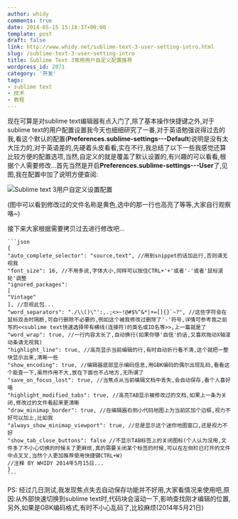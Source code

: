 ```yaml
---
author: whidy
comments: true
date: 2014-05-15 15:18:37+00:00
template: post
draft: false
link: http://www.whidy.net/sublime-text-3-user-setting-intro.html
slug: /sublime-text-3-user-setting-intro
title: Sublime Text 3常用用户自定义配置推荐
wordpress_id: 2071
category: '开发'
tags:
- sublime text
- 技术
- 教程
---
```


现在可算是对sublime text编辑器有点入门了,除了基本操作快捷键之外,对于sublime text的用户配置设置我今天也细细研究了一番,对于英语勉强说得过去的我,看这个默认的配置(**Preferences.sublime-settings---Default**)说明是没有太大压力的,对于英语差的,先硬着头皮看看,实在不行,我总结了以下一些我感觉还算比较方便的配置选项,当然,自定义的就是覆盖了默认设置的,有兴趣的可以看看,根据个人需要修改...首先当然是开启**Preferences.sublime-settings---User**了,见图,我在配置中加了说明方便查阅:

![Sublime text 3用户自定义设置配置](https://www.whidy.net/wp-content/uploads/2014/05/sublime_user_settings-400x270.png)

(图中可以看到修改过的文件名称是黄色,选中的那一行也高亮了等等,大家自行观察咯~)

接下来大家根据需要拷贝过去进行修改吧...

    
    ```json
    {
    "auto_complete_selector": "source,text", //用到snippet的话加此行,否则请无视我
    "font_size": 16, //不用多说,字体大小,同样可以按住CTRL+'+'或者'-'或者'鼠标滚轮'调整
    "ignored_packages":
    [
    "Vintage"
    ], //忽视此包...
    "word_separators": "./\\()\"':,.;<>~!@#$%^&*|+=[]{}`~?", //这些字符会在鼠标双击时隔断,可自行删除不必要的,例如这个被我修改过删除了'-'符号,详情可参考我之前写的<<sublime text快速选择带有横线(连接符)的类名或ID名等>>,上一篇就是了
    "word_wrap": true, //一行内容太长了,自动换行(如果你够'自信'的话,又喜欢拖动X轴滚动条请无视我)
    "highlight_line": true, //高亮显示当前编辑的行,有时自动折行看不清,这个就把一整块显示出来,清晰一些
    "show_encoding": true, //编辑器底部显示编码信息,用GBK编码的偶尔出现乱码,看看这个能查一下,虽然作用不大,放在下面也不占地方,无所谓了
    "save_on_focus_lost": true, //当焦点从当前编辑文档中丢失,会自动保存,看个人喜好咯
    "highlight_modified_tabs": true, //高亮TAB显示被修改过的文档,如果上一条为关闭,修改过的文件看起来更清晰
    "draw_minimap_border": true, //在编辑器右侧小代码地图上为当前区加个边框,视力不好可以加上,比如我
    "always_show_minimap_viewport": true, //总是显示这个迷你地图窗口,还是视力不好
    "show_tab_close_buttons": false //不显示TAB标签上的关闭图标(个人认为没用,文件多了不小心切换的时候关了更麻烦,真的需要关闭某个标签的时候,可以在左侧栏已打开的文件中点叉叉,当然个人更加推荐使用快捷键CTRL+W)
    //注释 BY WHIDY 2014年5月15日...
    }
    ```


PS: 经过几日测试,我发现焦点失去自动保存功能并不好用,大家看情况来使用吧,原因:从外部快速切换到sublime text时,代码块会滚动一下,影响查找刚才编辑的位置,另外,如果是GBK编码格式,有时不小心乱码了,比较麻烦(2014年5月21日)
